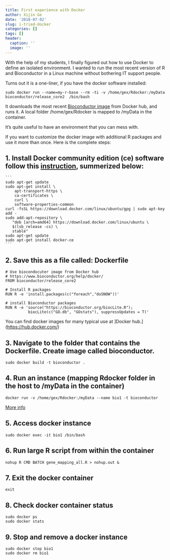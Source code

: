 ```yaml
---
title: First experience with Docker
author: Xijin Ge
date: '2018-07-02'
slug: i-tried-docker
categories: []
tags: []
header:
  caption: ''
  image: ''
---
```


With the help of my students, I finally figured out how to use Docker to define an isolated environment.  I wanted to run the most recent version of R and Bioconductor in a Linux machine without bothering IT support people. 


Turns out it is a one-liner, if you have the docker software installed:
```{bash}
sudo docker run --name=my-r-base --rm -ti -v /home/gex/Rdocker:/myData bioconductor/release_core2  /bin/bash
```

It downloads the most recent [Bioconductor image](https://www.bioconductor.org/help/docker/) from Docker hub, and runs it. A local folder /home/gex/Rdocker is mapped to /myData in the container. 


It’s quite useful to have an environment that you can mess with. 


If you want to customize the docker image with additional R packages and use it more than once. Here is the complete steps:
## 1. Install Docker community edition (ce) software follow this [instruction](https://docs.docker.com/install/linux/docker-ce/ubuntu/#install-using-the-repository), summerized below:

    ```
    sudo apt-get update
    sudo apt-get install \
        apt-transport-https \
        ca-certificates \
        curl \
        software-properties-common
    curl -fsSL https://download.docker.com/linux/ubuntu/gpg | sudo apt-key add -
    sudo add-apt-repository \
       "deb [arch=amd64] https://download.docker.com/linux/ubuntu \
       $(lsb_release -cs) \
       stable"
    sudo apt-get update
    sudo apt-get install docker-ce
    ```
## 2.	Save this  as a file called: Dockerfile 

``` 
# Use biocondocuter image from Docker hub
# https://www.bioconductor.org/help/docker/
FROM bioconductor/release_core2

# Install R packages
RUN R -e 'install.packages(c("foreach","doSNOW"))'

# install Bioconductor packages
RUN R -e 'source("https://bioconductor.org/biocLite.R");
          biocLite(c("GO.db", "GOstats"), suppressUpdates = T)'
```
You can find docker images for many typical use at ]Docker hub.](https://hub.docker.com/)
## 3.	Navigate to the folder that contains the Dockerfile. Create image called bioconductor. 
```
sudo docker build -t bioconductor .
```
## 4.	Run an instance (mapping Rdocker folder in the host to /myData in the container)
```
docker run -v /home/gex/Rdocker:/myData --name bio1 -t bioconductor
``` 
[More info](https://deis.com/blog/2015/creating-sharing-first-docker-image/)
 
## 5.	Access docker instance
```
sudo docker exec -it bio1 /bin/bash
```
 
## 6.	Run large R script from within the container
```
nohup R CMD BATCH gene_mapping_all.R > nohup.out &
```
## 7. Exit the docker container
```
exit
```
## 8. Check docker container status
```
sudo docker ps
sudo docker stats
```
## 9.	Stop and remove a docker instance
```
sudo docker stop bio1
sudo docker rm bio1
```


